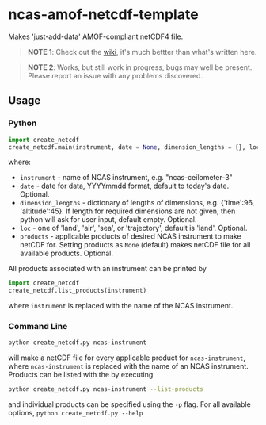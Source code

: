ncas-amof-netcdf-template
=========================

Makes 'just-add-data' AMOF-compliant netCDF4 file.

> **NOTE 1**: Check out the [wiki], it's much bettter than what's written here.

> **NOTE 2**: Works, but still work in progress, bugs may well be present. Please report an issue with any problems discovered.


Usage
-----

<h3>Python</h3>

```python
import create_netcdf
create_netcdf.main(instrument, date = None, dimension_lengths = {}, loc = 'land', products = None)
```
where:
- `instrument` - name of NCAS instrument, e.g. "ncas-ceilometer-3"
- `date` - date for data, YYYYmmdd format, default to today's date. Optional.
- `dimension_lengths` - dictionary of lengths of dimensions, e.g. {'time':96, 'altitude':45}. If length for required dimensions are not given, then python will ask for user input, default empty. Optional.
- `loc` - one of 'land', 'air', 'sea', or 'trajectory', default is 'land'. Optional.
- `products` - applicable products of desired NCAS instrument to make netCDF for. Setting products as `None` (default) makes netCDF file for all available products. Optional.

All products associated with an instrument can be printed by
```python
import create_netcdf
create_netcdf.list_products(instrument)
```
where `instrument` is replaced with the name of the NCAS instrument.

<h3>Command Line</h3>

```bash
python create_netcdf.py ncas-instrument
```
will make a netCDF file for every applicable product for `ncas-instrument`, where `ncas-instrument` is replaced with the name of an NCAS instrument. Products can be listed with the by executing 
```bash 
python create_netcdf.py ncas-instrument --list-products
```
and individual products can be specified using the `-p` flag. For all available options, `python create_netcdf.py --help`

[wiki]: https://github.com/joshua-hampton/ncas_amof_netcdf_template/wiki
